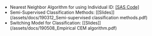 * Nearest Neighbor Algorithm for using Individual ID: [[SAS Code]](https://github.com/SiwonRyu/Classfication-Algorithms-Example)
* Semi-Supervised Classification Methods: [[Slides]](/assets/docs/190312_Semi-supervised classification methods.pdf)
* Switching Model for Classification: [[Slides]](/assets/docs/190508_Empirical CEM algorithm.pdf)
